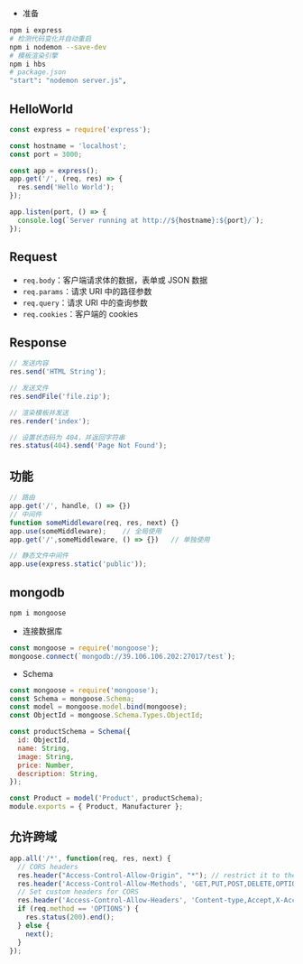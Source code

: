<!-- 
title: 41-Express入门
sort: 
--> 

- 准备

```bash
npm i express
# 检测代码变化并自动重启
npm i nodemon --save-dev
# 模板渲染引擎
npm i hbs
# package.json
"start": "nodemon server.js",
```

## HelloWorld

```js
const express = require('express');

const hostname = 'localhost';
const port = 3000;

const app = express();
app.get('/', (req, res) => {
  res.send('Hello World');
});

app.listen(port, () => {
  console.log(`Server running at http://${hostname}:${port}/`);
});
```

## Request

- `req.body`：客户端请求体的数据，表单或 JSON 数据
- `req.params`：请求 URI 中的路径参数
- `req.query`：请求 URI 中的查询参数
- `req.cookies`：客户端的 cookies

## Response

```js
// 发送内容
res.send('HTML String');

// 发送文件
res.sendFile('file.zip');

// 渲染模板并发送
res.render('index');

// 设置状态码为 404，并返回字符串
res.status(404).send('Page Not Found');
```

## 功能

```js
// 路由
app.get('/', handle, () => {})
// 中间件
function someMiddleware(req, res, next) {}
app.use(someMiddleware);	// 全局使用
app.get('/',someMiddleware, () => {})	// 单独使用

// 静态文件中间件
app.use(express.static('public'));
```

## mongodb

`npm i mongoose`

- 连接数据库

```js
const mongoose = require('mongoose');
mongoose.connect(`mongodb://39.106.106.202:27017/test`);
```

- Schema

```js
const mongoose = require('mongoose');
const Schema = mongoose.Schema;
const model = mongoose.model.bind(mongoose);
const ObjectId = mongoose.Schema.Types.ObjectId;

const productSchema = Schema({
  id: ObjectId,
  name: String,
  image: String,
  price: Number,
  description: String,
});

const Product = model('Product', productSchema);
module.exports = { Product, Manufacturer };
```

## 允许跨域

```js
app.all('/*', function(req, res, next) {
  // CORS headers
  res.header("Access-Control-Allow-Origin", "*"); // restrict it to the required domain
  res.header('Access-Control-Allow-Methods', 'GET,PUT,POST,DELETE,OPTIONS');
  // Set custom headers for CORS
  res.header('Access-Control-Allow-Headers', 'Content-type,Accept,X-Access-Token,X-Key');
  if (req.method == 'OPTIONS') {
    res.status(200).end();
  } else {
    next();
  }
});
```

